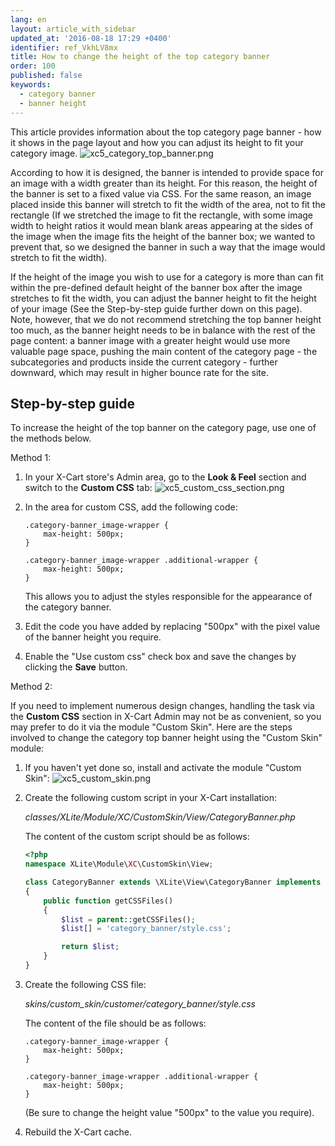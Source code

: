 ```yaml
---
lang: en
layout: article_with_sidebar
updated_at: '2016-08-18 17:29 +0400'
identifier: ref_VkhLV8mx
title: How to change the height of the top category banner
order: 100
published: false
keywords:
  - category banner
  - banner height
---
```

This article provides information about the top category page banner - how it shows in the page layout and how you can adjust its height to fit your category image.
    ![xc5_category_top_banner.png]({{site.baseurl}}/attachments/xc5_category_top_banner.png?effects=drop-shadow)

According to how it is designed, the banner is intended to provide space for an image with a width greater than its height. For this reason, the height of the banner is set to a fixed value via CSS. For the same reason, an image placed inside this banner will stretch to fit the width of the area, not to fit the rectangle (If we stretched the image to fit the rectangle, with some image width to height ratios it would mean blank areas appearing at the sides of the image when the image fits the height of the banner box; we wanted to prevent that, so we designed the banner in such a way that the image would stretch to fit the width).

If the height of the image you wish to use for a category is more than can fit within the pre-defined default height of the banner box after the image stretches to fit the width, you can adjust the banner height to fit the height of your image (See the Step-by-step guide further down on this page). Note, however, that we do not recommend stretching the top banner height too much, as the banner height needs to be in balance with the rest of the page content: a banner image with a greater height would use more valuable page space, pushing the main content of the category page - the subcategories and products inside the current category - further downward, which may result in higher bounce rate for the site.  

## Step-by-step guide
To increase the height of the top banner on the category page, use one of the methods below.

Method 1:

1.  In your X-Cart store's Admin area, go to the **Look & Feel** section and switch to the **Custom CSS** tab:
    ![xc5_custom_css_section.png]({{site.baseurl}}/attachments/xc5_custom_css_section.png?effects=drop-shadow)

2.  In the area for custom CSS, add the following code:

    ```
    .category-banner_image-wrapper {
        max-height: 500px;
    }

    .category-banner_image-wrapper .additional-wrapper {
        max-height: 500px;
    }
    ```
    
    This allows you to adjust the styles responsible for the appearance of the category banner.
    
3.  Edit the code you have added by replacing "500px" with the pixel value of the banner height you require.

4. Enable the "Use custom css" check box and save the changes by clicking the **Save** button.

Method 2:

If you need to implement numerous design changes, handling the task via the **Custom CSS** section in X-Cart Admin may not be as convenient, so you may prefer to do it via the module "Custom Skin". Here are the steps involved to change the category top banner height using the "Custom  Skin" module:  

1.  If you haven't yet done so, install and activate the module "Custom Skin":
    ![xc5_custom_skin.png]({{site.baseurl}}/attachments/xc5_custom_skin.png?effects=drop-shadow)

2.  Create the following custom script in your X-Cart installation:

    _classes/XLite/Module/XC/CustomSkin/View/CategoryBanner.php_

    The content of the custom script should be as follows:

    ```php
    <?php
    namespace XLite\Module\XC\CustomSkin\View;

    class CategoryBanner extends \XLite\View\CategoryBanner implements \XLite\Base\IDecorator
    {
        public function getCSSFiles()
        {
            $list = parent::getCSSFiles();
            $list[] = 'category_banner/style.css';

            return $list;
        }
    }
    ```

3. Create the following CSS file:
    
    _skins/custom_skin/customer/category_banner/style.css_
     
    The content of the file should be as follows:
    
    ```
    .category-banner_image-wrapper {
        max-height: 500px;
    }

    .category-banner_image-wrapper .additional-wrapper {
        max-height: 500px;
    }
    ```
    
    (Be sure to change the height value "500px" to the value you require).
    
4.  Rebuild the X-Cart cache.
